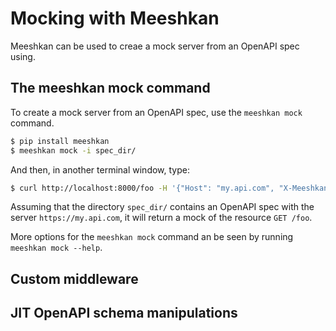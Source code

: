 # Mocking with Meeshkan

Meeshkan can be used to creae a mock server from an OpenAPI spec using.

## The meeshkan mock command

To create a mock server from an OpenAPI spec, use the `meeshkan mock` command.

```bash
$ pip install meeshkan
$ meeshkan mock -i spec_dir/
```

And then, in another terminal window, type:

```bash
$ curl http://localhost:8000/foo -H '{"Host": "my.api.com", "X-Meeshkan-Schema": "https"}'
```

Assuming that the directory `spec_dir/` contains an OpenAPI spec with the server `https://my.api.com`, it will return a mock of the resource `GET /foo`.

More options for the `meeshkan mock` command an be seen by running `meeshkan mock --help`.

## Custom middleware

## JIT OpenAPI schema manipulations